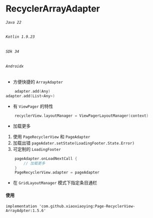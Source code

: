# RecyclerArrayAdapter

###### `Java 22`

###### `Kotlin 1.9.23`

###### `SDk 34`

###### `Androidx`

* 方便快捷的 `ArrayAdapter`

```Kotlin
    adapter.add(Any)
adapter.add(List<Any>)
```

* 有 `ViewPager` 的特性

```Kotlin
    recyclerView.layoutManager = ViewPagerLayoutManager(context)

```

* 加载更多

1. 使用 `PageRecyclerView` 和 `PageAdapter`
2. 加载出错 `pageAdater.setState(LoadingFooter.State.Error)`
3. 可定制的 `LoadingFooter`

```Kotlin	
	pageAdapter.onLoadNextCall {
	    // 加载更多
	}
	PageRecyclerView.adapter = pageAdapter
```

* 在 `GridLayoutManager` 模式下指定条目通栏

#### 使用

```
implementation 'com.github.xiaoxiaoying:Page-RecyclerView-ArrayAdpter:1.5.6'
```
